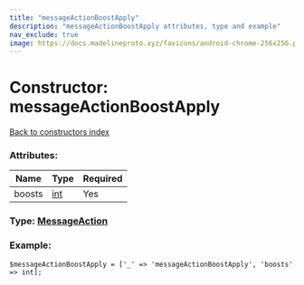 ```yaml
---
title: "messageActionBoostApply"
description: "messageActionBoostApply attributes, type and example"
nav_exclude: true
image: https://docs.madelineproto.xyz/favicons/android-chrome-256x256.png
---
```

# Constructor: messageActionBoostApply  
[Back to constructors index](/API_docs/constructors/index.html)



### Attributes:

| Name     |    Type       | Required |
|----------|---------------|----------|
|boosts|[int](/API_docs/types/int.html) | Yes|



### Type: [MessageAction](/API_docs/types/MessageAction.html)


### Example:

```
$messageActionBoostApply = ['_' => 'messageActionBoostApply', 'boosts' => int];
```  
